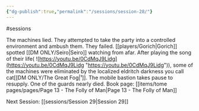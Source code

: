 ```yaml
---
{"dg-publish":true,"permalink":"/sessions/session-28/"}
---
```


#sessions

The machines lied. They attempted to take the party into a controlled environment and ambush them. They failed. [[players/Gorich\|Gorich]] spotted [[DM ONLY/Seiro\|Seiro]] watching from afar. 
After playing the song of their life(
![https://youtu.be/0CdMqJ9Lidg](https://youtu.be/0CdMqJ9Lidg "https://youtu.be/0CdMqJ9Lidg")), some of the machines were eliminated by the localized eldritch darkness you call cat[[DM ONLY/The Great Fog\|¹]]. The mobile bastion takes pause to resupply. One of the guards nearly died.
Book page: [[items/tome pages/pages/Page 13 - The Folly of Man\|Page 13 - The Folly of Man]]

Next Session: [[sessions/Session 29\|Session 29]]
